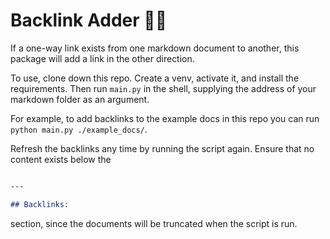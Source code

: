 # Backlink Adder 🔗🐍
If a one-way link exists from one markdown document to another, this package will add a link in the other direction. 

To use, clone down this repo. Create a venv, activate it, and install the requirements. Then run `main.py` in the shell, supplying the address of your markdown folder as an argument.

For example, to add backlinks to the example docs in this repo you can run `python main.py ./example_docs/`.

Refresh the backlinks any time by running the script again. Ensure that no content exists below the 

```md

---

## Backlinks:
```

section, since the documents will be truncated when the script is run.